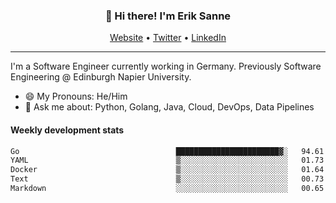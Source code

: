 <h3 align="center">👋 Hi there! I'm Erik Sanne</h3>
<p align="center">
  <a href="https://eriksanne.com">Website</a> •
  <a href="https://twitter.com/ErikKonradSanne">Twitter</a> •
  <a href="https://www.linkedin.com/in/eriksanne/">LinkedIn</a>
</p>

---
I'm a Software Engineer currently working in Germany. Previously Software Engineering @ Edinburgh Napier University.

- 😄 My Pronouns: He/Him
- 💬 Ask me about: Python, Golang, Java, Cloud, DevOps, Data Pipelines

<h4>Weekly development stats</h4>
<!--START_SECTION:waka-->

```txt
Go                                   ███████████████████████▓░   94.61 %
YAML                                 ▒░░░░░░░░░░░░░░░░░░░░░░░░   01.73 %
Docker                               ▒░░░░░░░░░░░░░░░░░░░░░░░░   01.64 %
Text                                 ▒░░░░░░░░░░░░░░░░░░░░░░░░   00.73 %
Markdown                             ░░░░░░░░░░░░░░░░░░░░░░░░░   00.65 %
```

<!--END_SECTION:waka-->
